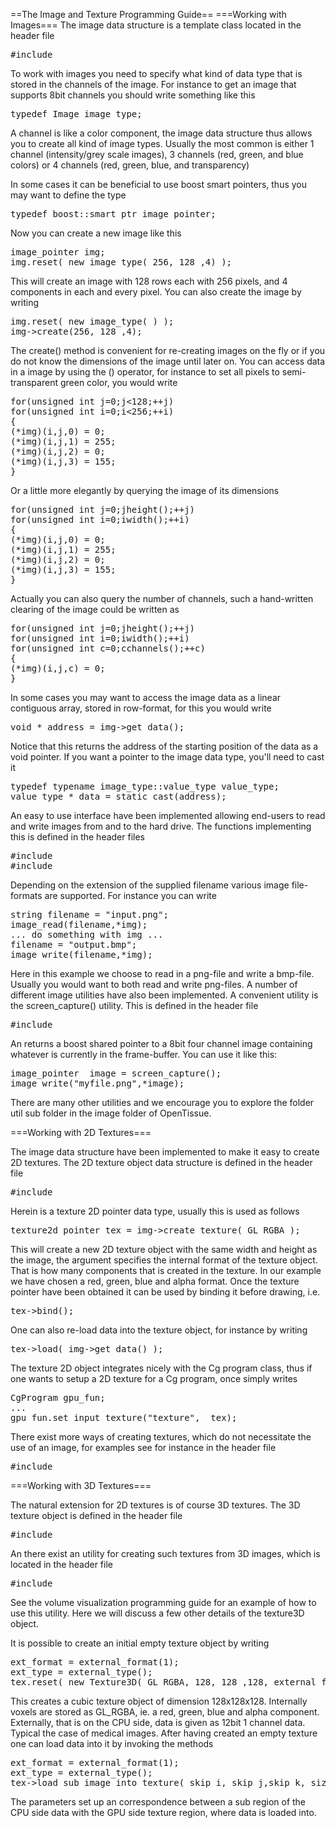 ==The Image and Texture Programming Guide==
===Working with Images===
The image data structure is a template class located in the header
file
<pre>
#include<OpenTissue/image/image.h>
</pre>

To work with images you need to specify what kind of data type that is
stored in the channels of the image. For instance to get an image that
supports 8bit channels you should write something like this
<pre>
typedef Image<unsigned char> image_type;
</pre>

A channel is like a color component, the image data structure thus allows you to create all kind of image types. Usually the most common is either 1 channel (intensity/grey scale images), 3 channels (red, green, and blue colors) or 4 channels (red, green, blue, and transparency)

In some cases it can be beneficial to use boost smart pointers, thus you may want to define the type
<pre>
typedef boost::smart_ptr<image_type> image_pointer;
</pre>
Now you can create a new image like this
<pre>
image_pointer img;
img.reset( new image_type( 256, 128 ,4) );
</pre>
This will create an image with 128 rows each with 256 pixels, and 4
components in each and every pixel. You can also create the image by
writing
<pre>
img.reset( new image_type( ) );
img->create(256, 128 ,4);
</pre>

The create() method is convenient for re-creating images on the fly or
if you do not know the dimensions of the image until later on. You can
access data in a image by using the () operator, for instance to set
all pixels to semi-transparent green color, you would write
<pre>
for(unsigned int j=0;j<128;++j)
for(unsigned int i=0;i<256;++i)
{
(*img)(i,j,0) = 0;
(*img)(i,j,1) = 255;
(*img)(i,j,2) = 0;
(*img)(i,j,3) = 155;
}
</pre>
Or a little more elegantly by querying the image of its dimensions
<pre>
for(unsigned int j=0;j<img->height();++j)
for(unsigned int i=0;i<img->width();++i)
{
(*img)(i,j,0) = 0;
(*img)(i,j,1) = 255;
(*img)(i,j,2) = 0;
(*img)(i,j,3) = 155;
}
</pre>

Actually you can also query the number of channels, such a hand-written clearing of the image could be written as
<pre>
for(unsigned int j=0;j<img->height();++j)
for(unsigned int i=0;i<img->width();++i)
for(unsigned int c=0;c<img->channels();++c)
{
(*img)(i,j,c) = 0;
}
</pre>

In some cases you may want to access the image data as a linear contiguous array, stored in row-format, for this you would write
<pre>
void * address = img->get_data();
</pre>
Notice that this returns the address of the starting position of the data as a void pointer. If you want a pointer to the image data type, you'll need to cast it
<pre>
typedef typename image_type::value_type value_type;
value_type * data = static_cast<value_type>(address);
</pre>

An easy to use interface have been implemented allowing end-users to read and write images from and to the hard drive. The functions implementing this is defined in the header files
<pre>
#include<OpenTissue/image/io/image_read.h>
#include<OpenTissue/image/io/image_write.h>
</pre>
Depending on the extension of the supplied filename various image file-formats are supported. For instance you can write
<pre>
string filename = "input.png";
image_read(filename,*img);
... do something with img ...
filename = "output.bmp";
image_write(filename,*img);
</pre>
Here in this example we choose to read in a png-file and write a bmp-file. Usually you would want to both read and write png-files. A number of different image utilities have also been implemented. A convenient utility is the screen_capture() utility. This is defined in the header file
<pre>
#include<OpenTissue/image/util/screen_capture.h>
</pre>

An returns a boost shared pointer to a 8bit four channel image containing whatever is currently in the frame-buffer. You can use it like this:
<pre>
image_pointer  image = screen_capture();
image_write("myfile.png",*image);
</pre>

There are many other utilities and we encourage you to explore the folder util sub folder in the image folder of OpenTissue.



===Working with 2D Textures===

The image data structure have been implemented to make it easy to create 2D textures. The 2D texture object data structure is defined in the header file
<pre>
#include<OpenTissue/texture/texture2D.h>
</pre>
Herein is a texture 2D pointer data type, usually this is used as follows
<pre>
texture2d_pointer tex = img->create_texture( GL_RGBA );
</pre>

This will create a new 2D texture object with the same width and height as the image, the argument specifies the internal format of the texture object. That is how many components that is created in the texture. In our example we have chosen a red, green, blue and alpha format. Once the texture pointer have been obtained it can be used by binding it before drawing, i.e.
<pre>
tex->bind();
</pre>

One can also re-load data into the texture object, for instance by writing
<pre>
tex->load( img->get_data() );
</pre>

The texture 2D object integrates nicely with the Cg program class, thus if one wants to setup a 2D texture for a Cg program, once simply writes
<pre>
CgProgram gpu_fun;
...
gpu_fun.set_input_texture("texture",  tex);
</pre>

There exist more ways of creating textures, which do not necessitate the use of an image, for examples see for instance in the header file
<pre>
#include<OpenTissue/texture/texture2D_util.h>
</pre>

===Working with 3D Textures===

The natural extension for 2D textures is of course 3D textures. The 3D texture object is defined in the header file
<pre>
#include<OpenTissue/texture/texture3D.h>
</pre>
An there exist an utility for creating such textures from 3D images, which is located in the header file
<pre>
#include<OpenTissue/texture/texture3D_util.h>
</pre>
See the volume visualization programming guide for an example of how to use this utility. Here we will discuss a few other details of the texture3D object.

It is possible to create an initial empty texture object by writing
<pre>
ext_format = external_format<unsigned short>(1);
ext_type = external_type<unsigned short>();
tex.reset( new Texture3D( GL_RGBA, 128, 128 ,128, external_format, external_type)
</pre>
This creates a cubic texture object of dimension 128x128x128. Internally voxels are stored as GL_RGBA, ie. a red, green, blue and alpha component. Externally, that is on the CPU side, data is given as 12bit 1 channel data. Typical the case of medical images. After having created an empty texture one can load data into it by invoking the methods
<pre>
ext_format = external_format<unsigned short>(1);
ext_type = external_type<unsigned short>();
tex->load_sub_image_into_texture( skip_i, skip_j,skip_k, size_i,size_j,size_k, offset_i, offset_j, offset_k, fill_i,fill_j,fill_k, data);
</pre>

The parameters set up an correspondence between a sub region of the CPU side data with the GPU side texture region, where data is loaded into.
